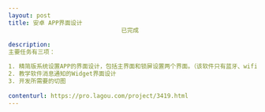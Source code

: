 ```yaml
---                
layout: post       
title: 安卓 APP界面设计
                                已完成
           
description: 
主要任务有三项：

1. 精简版系统设置APP的界面设计，包括主界面和锁屏设置两个界面。（该软件只有蓝牙、wifi等七个设置项，每个设置项的具体设置功能使用系统自带的界面，因此只需设计两个页面即可） 
2. 教学软件消息通知的Widget界面设计 
3. 开发所需要的切图
     
contenturl: https://pro.lagou.com/project/3419.html      
---                 
```

